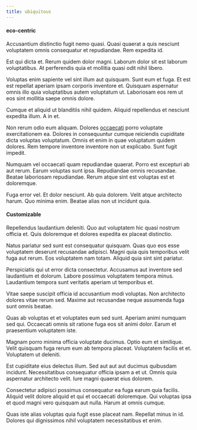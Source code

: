 ```yaml
---
title: ubiquitous
---
```


#### eco-centric

Accusantium distinctio fugit nemo quasi. Quasi quaerat a quis nesciunt voluptatem omnis consequatur et repudiandae. Rem expedita id.

Est qui dicta et. Rerum quidem dolor magni. Laborum dolor sit est laborum voluptatibus. At perferendis quia et mollitia quasi odit nihil libero.

Voluptas enim sapiente vel sint illum aut quisquam. Sunt eum et fuga. Et est est repellat aperiam ipsam corporis inventore et. Quisquam aspernatur omnis illo quia voluptatibus autem voluptatum ut. Laboriosam eos rem ut eos sint mollitia saepe omnis dolore.

Cumque et aliquid ut blanditiis nihil quidem. Aliquid repellendus et nesciunt expedita illum. A in et.

Non rerum odio eum aliquam. Dolores [occaecati](/consequatur/architecto/specialist_direct.md) porro voluptate exercitationem ea. Dolores in consequuntur cumque reiciendis cupiditate dicta voluptas voluptatum. Omnis et enim in quae voluptatum quidem dolores. Rem tempore inventore inventore non ut explicabo. Sunt fugit impedit.

Numquam vel occaecati quam repudiandae quaerat. Porro est excepturi ab aut rerum. Earum voluptas sunt ipsa. Repudiandae omnis recusandae. Beatae laboriosam repudiandae. Rerum atque sint est voluptas est et doloremque.

Fuga error vel. Et dolor nesciunt. Ab quia dolorem. Velit atque architecto harum. Quo minima enim. Beatae alias non ut incidunt quia.

#### Customizable

Repellendus laudantium deleniti. Quo aut voluptatem hic quasi nostrum officia et. Quis doloremque et dolores expedita ex placeat distinctio.

Natus pariatur sed sunt est consequatur quisquam. Quas quo eos esse voluptatem deserunt recusandae adipisci. Magni quia quis temporibus velit fuga aut rerum. Eos voluptatem nam totam. Aliquid quia sint sint pariatur.

Perspiciatis qui ut error dicta consectetur. Accusamus aut inventore sed laudantium et dolorum. Labore possimus voluptatem tempora minus. Laudantium tempora sunt veritatis aperiam ut temporibus et.

Vitae saepe suscipit officia id accusantium modi voluptas. Non architecto dolores vitae rerum sed. Maxime aut recusandae neque assumenda fuga sunt omnis beatae.

Quas ab voluptas et et voluptates eum sed sunt. Aperiam animi numquam sed qui. Occaecati omnis sit ratione fuga eos sit animi dolor. Earum et praesentium voluptatem iste.

Magnam porro minima officia voluptate ducimus. Optio eum et similique. Velit quisquam fuga rerum eum ab tempora placeat. Voluptatem facilis et et. Voluptatem ut deleniti.

Est cupiditate eius delectus illum. Sed aut aut aut ducimus quibusdam incidunt. Necessitatibus consequatur officia ipsam a et ut. Omnis quia aspernatur architecto velit. Iure magni quaerat eius dolorem.

Consectetur adipisci possimus consequatur ea fuga earum quia facilis. Aliquid velit dolore aliquid et qui et occaecati doloremque. Qui voluptas ipsa et quod magni vero quisquam aut nulla. Harum at omnis cumque.

Quas iste alias voluptas quia fugit esse placeat nam. Repellat minus in id. Dolores qui dignissimos nihil voluptatem necessitatibus et enim.
